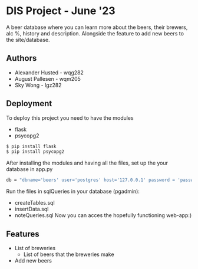 # DIS Project - June '23
A beer database where you can learn more about the beers, their brewers, alc %, history and description. Alongside the feature to add new beers to the site/database. 

## Authors
- Alexander Husted - wqg282 
- August Pallesen - wqm205 
- Sky Wong - lgz282

## Deployment
To deploy this project you need to have the modules
- flask 
- psycopg2

```bash
$ pip install flask 
$ pip install psycopg2
```
After installing the modules and having all the files, set up the your database in app.py 
```bash
db = "dbname='beers' user='postgres' host='127.0.0.1' password = 'password'"
```
Run the files in sqlQueries in your database (pgadmin): 
- createTables.sql 
- insertData.sql
- noteQueries.sql 
Now you can acces the hopefully functioning web-app:) 

## Features
- List of breweries
    - List of beers that the breweries make
- Add new beers 
